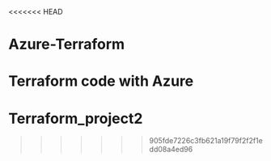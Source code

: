 <<<<<<< HEAD
# Azure-Terraform
Terraform code with Azure
=======
# Terraform_project2
>>>>>>> 905fde7226c3fb621a19f79f2f2f1edd08a4ed96

